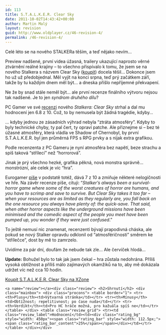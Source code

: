 ```yaml
---
id: 113
title: S.T.A.L.K.E.R. Clear Sky
date: 2011-10-02T14:43:42+00:00
author: Martin Malý
layout: revision
guid: http://www.oldplayer.cz/46-revision-4/
permalink: /46-revision-4/
---
```

Celé léto se na nového STALKERa těším, a teď nějako nevím&#8230;

Preview nadšené, první videa úžasná, trailery ukazující naprosto věrné ztvárnění reálné krajiny – to všechno přispívalo k tomu, že jsem se na nového Stalkera s názvem Clear Sky ([koupit](http://www.oldplayer.cz/stalker-clear-sky)) docela těšil&#8230; Dokonce jsem ho už už předobjednal. Měl vyjít na konci srpna, teď prý začátkem září, takže by tu každým dnem měl být&#8230; a dneska přišlo nepříjemné překvapení.

<div class="alignright">
</div>

Ne že by snad stále neměl být&#8230; ale první recenze finálního výtvoru nejsou tak nadšené. Je to jen _syndrom druhého dílu_?

PC Gamer ve své [recenzi](http://www.computerandvideogames.com/article.php?id=196325) nového _Stalkera: Clear Sky_ strhal a dal mu hodnocení jen 6.8 z 10. Což, to by nemusela být žádná tragédie, kdyby&#8230;

&#8230; kdyby jednou ze zásadních výhrad nebyla &#8220;ztráta atmosféry&#8221;. Kdyby to byly technické chyby, ty pal čert, ty opraví patche. Ale přiznejme si – bez té úžasné atmosféry, která vládla ve Shadow of Chernobyl, by první S.T.A.L.K.E.R. byl jen průměrná FPS s RPG prvky a s nijak extra grafikou.

Podle recenzenta z PC Gameru je nyní atmosféra bez napětí, beze strachu a spíš taková &#8220;střílecí&#8221; než &#8220;horrorová&#8221;.

Jinak je prý všechno hezké, grafika pěkná, nová monstra správně&#8230; monstrózní, ale celek je víc &#8220;hra&#8221;.

Eurogamer [píše](http://www.eurogamer.net/article.php?article_id=228698) v podstatě totéž, dává 7 z 10 a zmiňuje některé nelogičnosti ve hře. Na závěr recenze píše, cituji: &#8220;_Stalker&#8217;s always been a survival-horror game where some of the worst creatures of horror are humans, and you have to scrimp and save to survive. But Clear Sky takes it too far – when your resources are as limited as they regularly are, you fall back on the one resource you always have plenty of: the quick-save. That said, when other horror aspects like the underground missions have been minimised and the comedic aspect of the people you meet have been pumped up, you wonder if they were just confused_.&#8221;

To ještě nemusí nic znamenat, recenzenti bývají prapodivná cháska, ale pokud se nový Stalker opravdu odklonil od &#8220;atmosféričnosti&#8221; směrem ke &#8220;střílečce&#8221;, dost by mě to zamrzelo.

Uvidíme za pár dní, doufám že nebude tak zle&#8230; Ale červíček hlodá&#8230;

**Update:** Bohužel bylo to tak jak jsem čekal &#8211; hra zůstala nedohrána. Příliš vysoká obtížnost a příliš málo zajímavých okamžiků na to, aby mě dokázala udržet víc než cca 10 hodin.

[Koupit S.T.A.L.K.E.R. Clear Sky na XZone](http://www.oldplayer.cz/stalker-clear-sky)

`<a name="review"></a><div class="review">
		<h2>Shrnutí</h2>
		<div class="mainbox">
			<div class="procons">
	<table border="1">
			<tr><th>Plusy</th><td>Výtvarná stránka</td></tr>
			<tr><th>Mínusy</th><td>Obtížnost; repetitivnost; po čase nuda</td></tr>
			<tr><th>Verdikt</th><td>Pro HC hráče možná, pro kažuála spíš ne</td></tr>
			</table>
			</div>
                        <table class="review_grid">
                                <tr><td class="review_label">Hodnocení</td><td><div class="rating_bg" style="width: 450px"><span class="rating_bar" style="width: 112.5px;"><span class="rating_bar_content">25%</span></span></div></td></tr>
                        </table>
		</div></div>`

<div id="google_plus_one">
  <g:plusone></g:plusone>
</div>

<div id="fb_send_like">
</div>